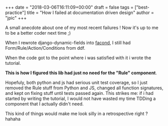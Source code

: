 +++
date = "2018-03-06T16:11:09+00:00"
draft = false
tags = ["best-practice"]
title = "How I failed at documentation driven design"
author = "jpic"
+++

A small anecdote about one of my most recent failures ! Now it's up to me to be a better coder next time ;)

When I rewrote django-dynamic-fields into [facond](https://facond.readthedocs.org), I still had Form/Rule/Action/Conditions from ddf.

When the code got to the point where i was satisfied with it i wrote the tutorial. 

**This is how I figured this lib had just no need for the "Rule" component**.

Hopefuly, both python and js had serious unit test coverage, so I just removed the Rule stuff from Python and JS, changed all function signatures, and kept on fixing stuff until tests passed again. This strikes me: if i had started by writing the tutorial, I would not have wasted my time TDDing a component that I actually didn't need.

This kind of things would make me look silly in a retrospective right ? hahaha    
